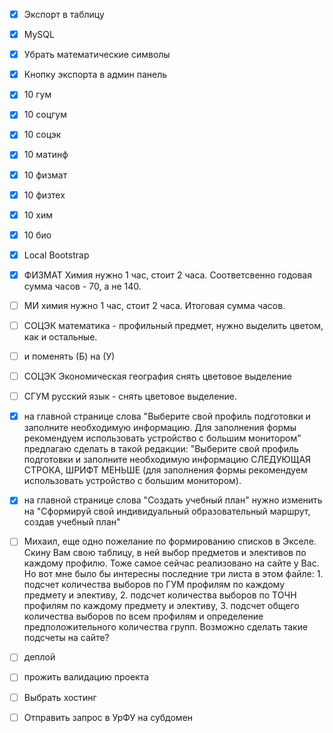 - [x] Экспорт в таблицу

- [x] MySQL

- [x] Убрать математические символы

- [x] Кнопку экспорта в админ панель

- [x] 10 гум
- [x] 10 соцгум
- [x] 10 соцэк
- [x] 10 матинф
- [x] 10 физмат
- [x] 10 физтех
- [x] 10 хим
- [x] 10 био

- [x] Local Bootstrap

- [x] ФИЗМАТ Химия  нужно 1 час, стоит 2 часа. Соответсвенно годовая сумма часов - 70, а не 140.

- [ ] МИ химия нужно 1 час, стоит 2 часа. Итоговая сумма часов.

- [ ] СОЦЭК математика - профильный предмет, нужно выделить цветом, как и остальные.

- [ ] и поменять (Б) на (У)

- [ ] СОЦЭК Экономическая география снять цветовое выделение

- [ ] СГУМ русский язык - снять цветовое выделение.

- [x] на главной странице слова "Выберите свой профиль подготовки и заполните необходимую информацию. Для заполнения формы рекомендуем использовать устройство с большим монитором" предлагаю сделать в такой редакции: "Выберите свой профиль подготовки и заполните необходимую информацию СЛЕДУЮЩАЯ СТРОКА, ШРИФТ МЕНЬШЕ (для заполнения формы рекомендуем использовать устройство с большим монитором).

- [x] на главной странице слова "Создать учебный план" нужно изменить на "Сформируй свой индивидуальный образовательный маршрут, создав учебный план"

- [ ] Михаил, еще одно пожелание по формированию списков в Экселе. Скину Вам свою таблицу, в ней выбор предметов и элективов по каждому профилю. Тоже самое сейчас реализовано на сайте у Вас. Но вот мне было бы интересны последние три листа в этом файле: 1. подсчет количества выборов по ГУМ профилям по каждому предмету и элективу, 2. подсчет количества выборов по ТОЧН профилям по каждому предмету и элективу, 3. подсчет общего количества выборов по всем профилям и определение предположительного количества групп. Возможно сделать такие подсчеты на сайте?

- [ ] деплой

- [ ] прожить валидацию проекта

- [ ] Выбрать хостинг

- [ ] Отправить запрос в УрФУ на субдомен
